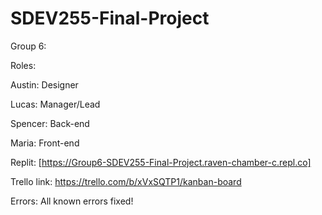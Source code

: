 # SDEV255-Final-Project
Group 6:

Roles: 

Austin: Designer

Lucas: Manager/Lead

Spencer: Back-end

Maria: Front-end

Replit: [https://Group6-SDEV255-Final-Project.raven-chamber-c.repl.co]

Trello link: https://trello.com/b/xVxSQTP1/kanban-board

Errors: All known errors fixed!
